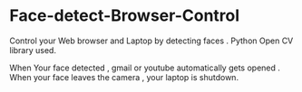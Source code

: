 # Face-detect-Browser-Control
Control your Web browser and Laptop by  detecting faces . Python Open CV library used.

When Your face detected , gmail or youtube automatically gets opened . When your face leaves the camera , your laptop is shutdown.
